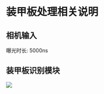 # 装甲板处理相关说明

## 相机输入
曝光时长: 5000ns

## 装甲板识别模块
[![](https://mermaid.ink/svg/pako:eNptVFtPE0EU_iubfaGNlFvECzEmGh980BfwbZc0090pXUN36-w2iARS5GKN0IqANCmFtFKIIF2iNZTW0sTf0tnd_gvPdKTUysvumXO-78x3zsyZOVExVCyOieFpY0aJIGIJz8Zl3YyHpgiKRYRWYZkeLLsfV2Vd1QhWLM3QhRePAUEUybvcpCtFmr2kS2lZ1icDgYfAmpXcxTNaPQQ_84SCUWRJrUySJn4BaHh0KBDSdERmWVAxdMuIE1Py6iVa22QuAitnN0HP0nRthWbL7v5XWi9MyjrW1S5hNJlzT7O9qoAcDBskiJES8UnUvmhWU46dblYSzcoxIZN-2GBCe4PHEVAkWWzlCu6R7dhbPnerBotBrsNP16qtnbIsMkGPzBjs0GFsN2ipzhhgDbr7p_9gpwxDDWq6il8DlJ5mmpWqu2g7ubzvOuIHaG81rZV1ENtbTZtzQzkjUAxP2y6oDTNJdzm3QBz7canQ9j4UMn0-bfClPzDs75NFmZ2g8EAYFvqFGTIYYfbQwGinBsTS8T28o0_sNM9LwIFTAQnDo-DoKhiRaHAm0iGwFlUPvVLeLe14X1bcre9OrtE6yTCSrP_F7JS981wPBtT-n5gJuc5y1X1IBHJvL4wM3L3TRYhqphlE19Ibe2610ayk-NJJFb3GBt1762bLkODe6O-zhfvw6UoQ00jn5GixDi3nJxdDGvF342AdNA1iMbR90cexfU4KesVmgcWd3feebUPjaHKV9w4Mmra9pbqTOKIHRzdcBM9epcmT3ovAsvn4TlcX-pj5IAG7AG0xlsHaBYP0zVkvgPpOz-DaX2FQOKzpGBI1aw16tkzTGcDyqtpx_OqpZloStMf5fMHmOvfOy-c7YUsC0U656PzY5vPcicQIVjUFmMU9t5Z26xtubReeDufnh2syIlPYkniBbm3T2du9ql7WO88MoPlkg8GHAgzOEfvFKCZRpKnwXM3JuiDIohXBUSyLY2CqOIzi0xZcbX0eoChuGROzuiKOWSSO-8V4TEUWfqIh6HNUHAujaRO8oNoyyHP-BLZfwvk_UwCFJw?type=png)](https://mermaid-js.github.io/mermaid-live-editor/edit#pako:eNptVFtPE0EU_iubfaGNlFvECzEmGh980BfwbZc0090pXUN36-w2iARS5GKN0IqANCmFtFKIIF2iNZTW0sTf0tnd_gvPdKTUysvumXO-78x3zsyZOVExVCyOieFpY0aJIGIJz8Zl3YyHpgiKRYRWYZkeLLsfV2Vd1QhWLM3QhRePAUEUybvcpCtFmr2kS2lZ1icDgYfAmpXcxTNaPQQ_84SCUWRJrUySJn4BaHh0KBDSdERmWVAxdMuIE1Py6iVa22QuAitnN0HP0nRthWbL7v5XWi9MyjrW1S5hNJlzT7O9qoAcDBskiJES8UnUvmhWU46dblYSzcoxIZN-2GBCe4PHEVAkWWzlCu6R7dhbPnerBotBrsNP16qtnbIsMkGPzBjs0GFsN2ipzhhgDbr7p_9gpwxDDWq6il8DlJ5mmpWqu2g7ubzvOuIHaG81rZV1ENtbTZtzQzkjUAxP2y6oDTNJdzm3QBz7canQ9j4UMn0-bfClPzDs75NFmZ2g8EAYFvqFGTIYYfbQwGinBsTS8T28o0_sNM9LwIFTAQnDo-DoKhiRaHAm0iGwFlUPvVLeLe14X1bcre9OrtE6yTCSrP_F7JS981wPBtT-n5gJuc5y1X1IBHJvL4wM3L3TRYhqphlE19Ibe2610ayk-NJJFb3GBt1762bLkODe6O-zhfvw6UoQ00jn5GixDi3nJxdDGvF342AdNA1iMbR90cexfU4KesVmgcWd3feebUPjaHKV9w4Mmra9pbqTOKIHRzdcBM9epcmT3ovAsvn4TlcX-pj5IAG7AG0xlsHaBYP0zVkvgPpOz-DaX2FQOKzpGBI1aw16tkzTGcDyqtpx_OqpZloStMf5fMHmOvfOy-c7YUsC0U656PzY5vPcicQIVjUFmMU9t5Z26xtubReeDufnh2syIlPYkniBbm3T2du9ql7WO88MoPlkg8GHAgzOEfvFKCZRpKnwXM3JuiDIohXBUSyLY2CqOIzi0xZcbX0eoChuGROzuiKOWSSO-8V4TEUWfqIh6HNUHAujaRO8oNoyyHP-BLZfwvk_UwCFJw)